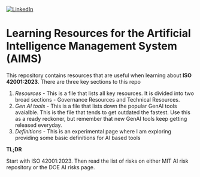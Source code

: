 [![LinkedIn](https://img.shields.io/badge/LinkedIn-Connect-blue?style=for-the-badge&logo=linkedin)](https://linkedin.com/in/chaitanyakunthe)

# Learning Resources for the Artificial Intelligence Management System (AIMS)
This repository contains resources that are useful when learning about **ISO 42001:2023**. There are three key sections to this repo
1. *Resources* - This is a file that lists all key resources. It is divided into two broad sections - Governance Resources and Technical Resources.
2. *Gen AI tools* - This is a file that lists down the popular GenAI tools avaialble. This is the file that tends to get outdated the fastest. Use this as a ready reckoner, but remember that new GenAI tools keep getting released everyday.
3. *Definitions* - This is an experimental page where I am exploring providing some basic definitions for AI based tools

**TL;DR**

Start with ISO 42001:2023. Then read the list of risks on either MIT AI risk repository or the DOE AI risks page.

